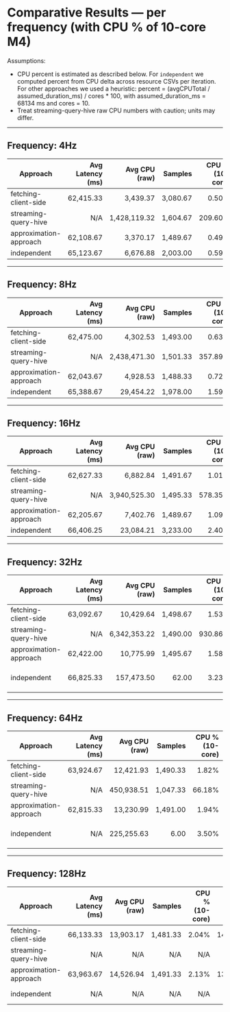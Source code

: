 # Comparative Results — per frequency (with CPU % of 10-core M4)

Assumptions:
- CPU percent is estimated as described below. For `independent` we computed percent from CPU delta across resource CSVs per iteration. For other approaches we used a heuristic: percent = (avgCPUTotal / assumed_duration_ms) / cores * 100, with assumed_duration_ms = 68134 ms and cores = 10.
- Treat streaming-query-hive raw CPU numbers with caution; units may differ.

---

## Frequency: 4Hz


| Approach | Avg Latency (ms) | Avg CPU (raw) | Samples | CPU % (10-core) | Avg RSS (MB) | Avg Heap (MB) | Notes |
|---|---:|---:|---:|---:|---:|---:|---:|
| fetching-client-side | 62,415.33 | 3,439.37 | 3,080.67 | 0.50% | 103.59 | 40.51 |  |
| streaming-query-hive | N/A | 1,428,119.32 | 1,604.67 | 209.60% | 120.81 | 41.07 |  |
| approximation-approach | 62,108.67 | 3,370.17 | 1,489.67 | 0.49% | 114.43 | 43.53 |  |
| independent | 65,123.67 | 6,676.88 | 2,003.00 | 0.59% | 219.28 | 173.94 |  |

---

## Frequency: 8Hz


| Approach | Avg Latency (ms) | Avg CPU (raw) | Samples | CPU % (10-core) | Avg RSS (MB) | Avg Heap (MB) | Notes |
|---|---:|---:|---:|---:|---:|---:|---:|
| fetching-client-side | 62,475.00 | 4,302.53 | 1,493.00 | 0.63% | 114.90 | 44.76 |  |
| streaming-query-hive | N/A | 2,438,471.30 | 1,501.33 | 357.89% | 123.34 | 50.78 |  |
| approximation-approach | 62,043.67 | 4,928.53 | 1,488.33 | 0.72% | 120.82 | 47.64 |  |
| independent | 65,388.67 | 29,454.22 | 1,978.00 | 1.59% | 281.81 | 232.65 |  |

---

## Frequency: 16Hz


| Approach | Avg Latency (ms) | Avg CPU (raw) | Samples | CPU % (10-core) | Avg RSS (MB) | Avg Heap (MB) | Notes |
|---|---:|---:|---:|---:|---:|---:|---:|
| fetching-client-side | 62,627.33 | 6,882.84 | 1,491.67 | 1.01% | 124.36 | 49.02 |  |
| streaming-query-hive | N/A | 3,940,525.30 | 1,495.33 | 578.35% | 134.76 | 61.13 |  |
| approximation-approach | 62,205.67 | 7,402.76 | 1,489.67 | 1.09% | 126.65 | 53.05 |  |
| independent | 66,406.25 | 23,084.21 | 3,233.00 | 2.40% | 262.10 | 218.41 |  |

---

## Frequency: 32Hz


| Approach | Avg Latency (ms) | Avg CPU (raw) | Samples | CPU % (10-core) | Avg RSS (MB) | Avg Heap (MB) | Notes |
|---|---:|---:|---:|---:|---:|---:|---:|
| fetching-client-side | 63,092.67 | 10,429.64 | 1,498.67 | 1.53% | 123.68 | 60.68 |  |
| streaming-query-hive | N/A | 6,342,353.22 | 1,490.00 | 930.86% | 132.11 | 74.37 |  |
| approximation-approach | 62,422.00 | 10,775.99 | 1,495.67 | 1.58% | 135.46 | 59.84 |  |
| independent | 66,825.33 | 157,473.50 | 62.00 | 3.23% | 622.63 | 2461.06 | UNRELIABLE (low sample count) |

---

## Frequency: 64Hz


| Approach | Avg Latency (ms) | Avg CPU (raw) | Samples | CPU % (10-core) | Avg RSS (MB) | Avg Heap (MB) | Notes |
|---|---:|---:|---:|---:|---:|---:|---:|
| fetching-client-side | 63,924.67 | 12,421.93 | 1,490.33 | 1.82% | 137.30 | 81.26 |  |
| streaming-query-hive | N/A | 450,938.51 | 1,047.33 | 66.18% | 69.99 | 30.80 |  |
| approximation-approach | 62,815.33 | 13,230.99 | 1,491.00 | 1.94% | 146.28 | 72.41 |  |
| independent | N/A | 225,255.63 | 6.00 | 3.50% | 1098.90 | 3715.95 | UNRELIABLE (low sample count) |

---

## Frequency: 128Hz


| Approach | Avg Latency (ms) | Avg CPU (raw) | Samples | CPU % (10-core) | Avg RSS (MB) | Avg Heap (MB) | Notes |
|---|---:|---:|---:|---:|---:|---:|---:|
| fetching-client-side | 66,133.33 | 13,903.17 | 1,481.33 | 2.04% | 149.72 | 101.03 |  |
| streaming-query-hive | N/A | N/A | N/A | N/A | N/A | N/A | No data |
| approximation-approach | 63,963.67 | 14,526.94 | 1,491.33 | 2.13% | 138.21 | 95.38 |  |
| independent | N/A | N/A | N/A | N/A | N/A | N/A | No data |
